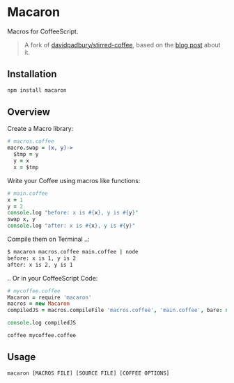 # Macaron

Macros for CoffeeScript.

> A fork of [davidpadbury/stirred-coffee][1], based on the [blog post][2] about it.

[1]: http://github.com/davidpadbury/stirred-coffee
[2]: http://blog.davidpadbury.com/2010/12/09/making-macros-in-coffeescript/

## Installation

```bash
npm install macaron
```

## Overview

Create a Macro library:
```coffeescript
# macros.coffee
macro.swap = (x, y)->
  $tmp = y
  y = x
  x = $tmp
```

Write your Coffee using macros like functions:
```coffeescript
# main.coffee
x = 1
y = 2
console.log "before: x is #{x}, y is #{y}"
swap x, y
console.log "after: x is #{x}, y is #{y}"
```

Compile them on Terminal ..:
```bash
$ macaron macros.coffee main.coffee | node
before: x is 1, y is 2
after: x is 2, y is 1
```

.. Or in your CoffeeScript Code:
```coffeescript
# mycoffee.coffee
Macaron = require 'macaron'
macros = new Macaron
compiledJS = macros.compileFile 'macros.coffee', 'main.coffee', bare: no

console.log compiledJS
```

```bash
coffee mycoffee.coffee
```

## Usage

```bash
macaron [MACROS FILE] [SOURCE FILE] [COFFEE OPTIONS]
```
